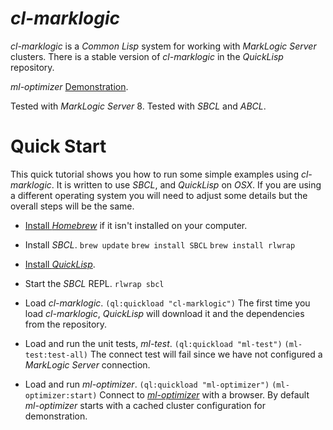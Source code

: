 # *cl-marklogic*
*cl-marklogic* is a *Common Lisp* system for working with *MarkLogic Server* clusters. There is a stable version of *cl-marklogic* in the *QuickLisp* repository.

*ml-optimizer* [Demonstration](http://opsresearch.com/demo/ml-optimizer/).

Tested with *MarkLogic Server* 8.
Tested with *SBCL* and *ABCL*.

# Quick Start

This quick tutorial shows you how to run some simple examples using *cl-marklogic*. It is written to use *SBCL*, and *QuickLisp* on *OSX*. If you are using a different operating system you will need to adjust some details but the overall steps will be the same.

* [Install *Homebrew*](http://brew.sh) if it isn't installed on your computer. 

* Install *SBCL*.
  `brew update`
  `brew install SBCL`
  `brew install rlwrap`

* [Install *QuickLisp*](https://www.quicklisp.org/beta/#installation). 

* Start the *SBCL* REPL.
  `rlwrap sbcl`

* Load *cl-marklogic*.
  `(ql:quickload "cl-marklogic")`
  The first time you load *cl-marklogic*, *QuickLisp* will download it and the dependencies from the repository.

* Load and run the unit tests, *ml-test*.
  `(ql:quickload "ml-test")`
  `(ml-test:test-all)`
  The connect test will fail since we have not configured a *MarkLogic Server* connection. 

* Load and run *ml-optimizer*.
  `(ql:quickload "ml-optimizer")`
  `(ml-optimizer:start)`
  Connect to [*ml-optimizer*](http://localhost:9001) with a browser. By default *ml-optimizer* starts with a cached cluster configuration for demonstration.



